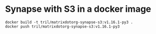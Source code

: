 # Synapse with S3 in a docker image

```
docker build -t tril/matrixdotorg-synapse-s3:v1.16.1-py3 .
docker push tril/matrixdotorg-synapse-s3:v1.16.1-py3
```

